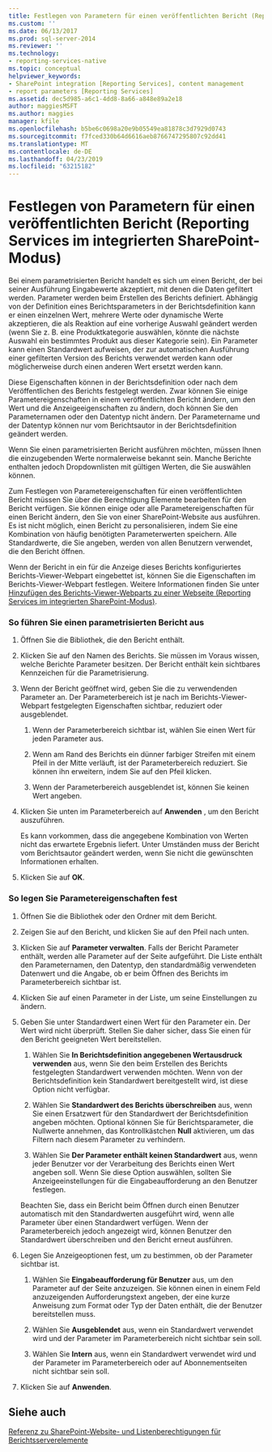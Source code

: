 ```yaml
---
title: Festlegen von Parametern für einen veröffentlichten Bericht (Reporting Services im integrierten SharePoint-Modus) | Microsoft-Dokumentation
ms.custom: ''
ms.date: 06/13/2017
ms.prod: sql-server-2014
ms.reviewer: ''
ms.technology:
- reporting-services-native
ms.topic: conceptual
helpviewer_keywords:
- SharePoint integration [Reporting Services], content management
- report parameters [Reporting Services]
ms.assetid: dec5d985-a6c1-4dd8-8a66-a848e89a2e18
author: maggiesMSFT
ms.author: maggies
manager: kfile
ms.openlocfilehash: b5be6c0698a20e9b05549ea81878c3d7929d0743
ms.sourcegitcommit: f7fced330b64d6616aeb8766747295807c92dd41
ms.translationtype: MT
ms.contentlocale: de-DE
ms.lasthandoff: 04/23/2019
ms.locfileid: "63215182"
---
```

# <a name="set-parameters-on-a-published-report-reporting-services-in-sharepoint-integrated-mode"></a>Festlegen von Parametern für einen veröffentlichten Bericht (Reporting Services im integrierten SharePoint-Modus)
  Bei einem parametrisierten Bericht handelt es sich um einen Bericht, der bei seiner Ausführung Eingabewerte akzeptiert, mit denen die Daten gefiltert werden. Parameter werden beim Erstellen des Berichts definiert. Abhängig von der Definition eines Berichtsparameters in der Berichtsdefinition kann er einen einzelnen Wert, mehrere Werte oder dynamische Werte akzeptieren, die als Reaktion auf eine vorherige Auswahl geändert werden (wenn Sie z. B. eine Produktkategorie auswählen, könnte die nächste Auswahl ein bestimmtes Produkt aus dieser Kategorie sein). Ein Parameter kann einen Standardwert aufweisen, der zur automatischen Ausführung einer gefilterten Version des Berichts verwendet werden kann oder möglicherweise durch einen anderen Wert ersetzt werden kann.  
  
 Diese Eigenschaften können in der Berichtsdefinition oder nach dem Veröffentlichen des Berichts festgelegt werden. Zwar können Sie einige Parametereigenschaften in einem veröffentlichten Bericht ändern, um den Wert und die Anzeigeeigenschaften zu ändern, doch können Sie den Parameternamen oder den Datentyp nicht ändern. Der Parametername und der Datentyp können nur vom Berichtsautor in der Berichtsdefinition geändert werden.  
  
 Wenn Sie einen parametrisierten Bericht ausführen möchten, müssen Ihnen die einzugebenden Werte normalerweise bekannt sein. Manche Berichte enthalten jedoch Dropdownlisten mit gültigen Werten, die Sie auswählen können.  
  
 Zum Festlegen von Parametereigenschaften für einen veröffentlichten Bericht müssen Sie über die Berechtigung Elemente bearbeiten für den Bericht verfügen. Sie können einige oder alle Parametereigenschaften für einen Bericht ändern, den Sie von einer SharePoint-Website aus ausführen. Es ist nicht möglich, einen Bericht zu personalisieren, indem Sie eine Kombination von häufig benötigten Parameterwerten speichern. Alle Standardwerte, die Sie angeben, werden von allen Benutzern verwendet, die den Bericht öffnen.  
  
 Wenn der Bericht in ein für die Anzeige dieses Berichts konfiguriertes Berichts-Viewer-Webpart eingebettet ist, können Sie die Eigenschaften im Berichts-Viewer-Webpart festlegen. Weitere Informationen finden Sie unter [Hinzufügen des Berichts-Viewer-Webparts zu einer Webseite (Reporting Services im integrierten SharePoint-Modus)](../report-server-sharepoint/add-reporting-services-content-types-to-a-sharepoint-library.md).  
  
### <a name="to-run-a-parameterized-report"></a>So führen Sie einen parametrisierten Bericht aus  
  
1.  Öffnen Sie die Bibliothek, die den Bericht enthält.  
  
2.  Klicken Sie auf den Namen des Berichts. Sie müssen im Voraus wissen, welche Berichte Parameter besitzen. Der Bericht enthält kein sichtbares Kennzeichen für die Parametrisierung.  
  
3.  Wenn der Bericht geöffnet wird, geben Sie die zu verwendenden Parameter an. Der Parameterbereich ist je nach im Berichts-Viewer-Webpart festgelegten Eigenschaften sichtbar, reduziert oder ausgeblendet.  
  
    1.  Wenn der Parameterbereich sichtbar ist, wählen Sie einen Wert für jeden Parameter aus.  
  
    2.  Wenn am Rand des Berichts ein dünner farbiger Streifen mit einem Pfeil in der Mitte verläuft, ist der Parameterbereich reduziert. Sie können ihn erweitern, indem Sie auf den Pfeil klicken.  
  
    3.  Wenn der Parameterbereich ausgeblendet ist, können Sie keinen Wert angeben.  
  
4.  Klicken Sie unten im Parameterbereich auf **Anwenden** , um den Bericht auszuführen.  
  
     Es kann vorkommen, dass die angegebene Kombination von Werten nicht das erwartete Ergebnis liefert. Unter Umständen muss der Bericht vom Berichtsautor geändert werden, wenn Sie nicht die gewünschten Informationen erhalten.  
  
5.  Klicken Sie auf **OK**.  
  
### <a name="to-set-parameter-properties"></a>So legen Sie Parametereigenschaften fest  
  
1.  Öffnen Sie die Bibliothek oder den Ordner mit dem Bericht.  
  
2.  Zeigen Sie auf den Bericht, und klicken Sie auf den Pfeil nach unten.  
  
3.  Klicken Sie auf **Parameter verwalten**. Falls der Bericht Parameter enthält, werden alle Parameter auf der Seite aufgeführt. Die Liste enthält den Parameternamen, den Datentyp, den standardmäßig verwendeten Datenwert und die Angabe, ob er beim Öffnen des Berichts im Parameterbereich sichtbar ist.  
  
4.  Klicken Sie auf einen Parameter in der Liste, um seine Einstellungen zu ändern.  
  
5.  Geben Sie unter Standardwert einen Wert für den Parameter ein. Der Wert wird nicht überprüft. Stellen Sie daher sicher, dass Sie einen für den Bericht geeigneten Wert bereitstellen.  
  
    1.  Wählen Sie **In Berichtsdefinition angegebenen Wertausdruck verwenden** aus, wenn Sie den beim Erstellen des Berichts festgelegten Standardwert verwenden möchten. Wenn von der Berichtsdefinition kein Standardwert bereitgestellt wird, ist diese Option nicht verfügbar.  
  
    2.  Wählen Sie **Standardwert des Berichts überschreiben** aus, wenn Sie einen Ersatzwert für den Standardwert der Berichtsdefinition angeben möchten. Optional können Sie für Berichtsparameter, die Nullwerte annehmen, das Kontrollkästchen **Null** aktivieren, um das Filtern nach diesem Parameter zu verhindern.  
  
    3.  Wählen Sie **Der Parameter enthält keinen Standardwert** aus, wenn jeder Benutzer vor der Verarbeitung des Berichts einen Wert angeben soll. Wenn Sie diese Option auswählen, sollten Sie Anzeigeeinstellungen für die Eingabeaufforderung an den Benutzer festlegen.  
  
     Beachten Sie, dass ein Bericht beim Öffnen durch einen Benutzer automatisch mit den Standardwerten ausgeführt wird, wenn alle Parameter über einen Standardwert verfügen. Wenn der Parameterbereich jedoch angezeigt wird, können Benutzer den Standardwert überschreiben und den Bericht erneut ausführen.  
  
6.  Legen Sie Anzeigeoptionen fest, um zu bestimmen, ob der Parameter sichtbar ist.  
  
    1.  Wählen Sie **Eingabeaufforderung für Benutzer** aus, um den Parameter auf der Seite anzuzeigen. Sie können einen in einem Feld anzuzeigenden Aufforderungstext angeben, der eine kurze Anweisung zum Format oder Typ der Daten enthält, die der Benutzer bereitstellen muss.  
  
    2.  Wählen Sie **Ausgeblendet** aus, wenn ein Standardwert verwendet wird und der Parameter im Parameterbereich nicht sichtbar sein soll.  
  
    3.  Wählen Sie **Intern** aus, wenn ein Standardwert verwendet wird und der Parameter im Parameterbereich oder auf Abonnementseiten nicht sichtbar sein soll.  
  
7.  Klicken Sie auf **Anwenden**.  
  
## <a name="see-also"></a>Siehe auch  
 [Referenz zu SharePoint-Website- und Listenberechtigungen für Berichtsserverelemente](../security/sharepoint-site-and-list-permission-reference-for-report-server-items.md)  
  
  
